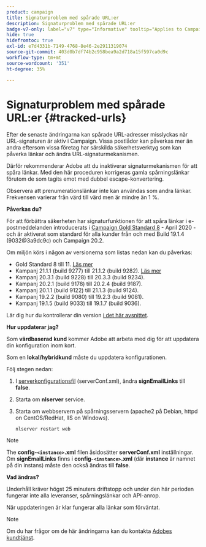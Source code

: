 ```yaml
---
product: campaign
title: Signaturproblem med spårade URL:er
description: Signaturproblem med spårade URL:er
badge-v7-only: label="v7" type="Informative" tooltip="Applies to Campaign Classic v7 only"
hide: true
hidefromtoc: true
exl-id: e7d4331b-7149-4768-8e46-2e2911319074
source-git-commit: 403d0b7df74b2c958bea9a2d718a15f597ca0d9c
workflow-type: tm+mt
source-wordcount: '351'
ht-degree: 35%

---
```


# Signaturproblem med spårade URL:er {#tracked-urls}



Efter de senaste ändringarna kan spårade URL-adresser misslyckas när URL-signaturen är aktiv i Campaign. Vissa postlådor kan påverkas mer än andra eftersom vissa företag har särskilda säkerhetsverktyg som kan påverka länkar och ändra URL-signaturmekanismen.

Därför rekommenderar Adobe att du inaktiverar signaturmekanismen för att spåra länkar. Med den här proceduren korrigeras gamla spårningslänkar förutom de som tagits emot med dubbel escape-konvertering.

Observera att prenumerationslänkar inte kan användas som andra länkar. Frekvensen varierar från värd till värd men är mindre än 1 %.

**Påverkas du?**

För att förbättra säkerheten har signaturfunktionen för att spåra länkar i e-postmeddelanden introducerats i [Campaign Gold Standard 8](../../rn/using/gold-standard.md#gs8) - April 2020 - och är aktiverat som standard för alla kunder från och med Build 19.1.4 (9032@3a9dc9c) och Campaign 20.2.

Om miljön körs i någon av versionerna som listas nedan kan du påverkas:

* Gold Standard 8 till 11. [Läs mer](../../rn/using/gold-standard.md#gs-8)
* Kampanj 21.1.1 (build 9277) till 21.1.2 (build 9282). [Läs mer](../../rn/using/latest-release.md)
* Kampanj 20.3.1 (build 9228) till 20.3.3 (build 9234).
* Kampanj 20.2.1 (build 9178) till 20.2.4 (build 9187).
* Kampanj 20.1.1 (build 9122) till 21.1.3 (build 9124).
* Kampanj 19.2.2 (build 9080) till 19.2.3 (build 9081).
* Kampanj 19.1.5 (build 9033) till 19.1.7 (build 9036).


Lär dig hur du kontrollerar din version [i det här avsnittet](../../platform/using/launching-adobe-campaign.md#getting-your-campaign-version).

**Hur uppdaterar jag?**

Som **värdbaserad kund** kommer Adobe att arbeta med dig för att uppdatera din konfiguration inom kort.

Som en **lokal/hybridkund** måste du uppdatera konfigurationen.

Följ stegen nedan:

1. I [serverkonfigurationsfil](../../installation/using/the-server-configuration-file.md) (serverConf.xml), ändra **signEmailLinks** till **false**.
1. Starta om **nlserver** service.
1. Starta om webbservern på spårningsservern (apache2 på Debian, httpd on CentOS/RedHat, IIS on Windows).

   ```
   nlserver restart web
   ```

>[!NOTE]
>
>The **config-`<instance>`.xml** filen åsidosätter **serverConf.xml** inställningar. Om **signEmailLinks** finns i  **config-`<instance>`.xml** (där **instance** är namnet på din instans) måste den också ändras till **false**.
>

**Vad ändras?**

Underhåll kräver högst 25 minuters driftstopp och under den här perioden fungerar inte alla leveranser, spårningslänkar och API-anrop.

När uppdateringen är klar fungerar alla länkar som förväntat.

>[!NOTE]
>
>Om du har frågor om de här ändringarna kan du kontakta [Adobes kundtjänst](https://helpx.adobe.com/sv/enterprise/admin-guide.html/enterprise/using/support-for-experience-cloud.ug.html).
>
